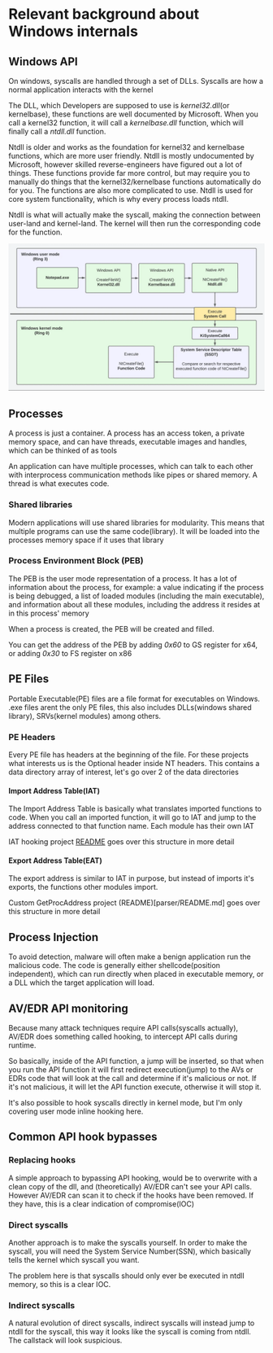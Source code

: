 # Relevant background about Windows internals

## Windows API
On windows, syscalls are handled through a set of DLLs. Syscalls are how a normal application interacts with the kernel

The DLL, which Developers are supposed to use is *kernel32.dll*(or kernelbase), these functions are well documented by Microsoft.
When you call a kernel32 function, it will call a *kernelbase.dll* function, which will finally call a *ntdll.dll* function.

Ntdll is older and works as the foundation for kernel32 and kernelbase functions, which are more user friendly.
Ntdll is mostly undocumented by Microsoft, however skilled reverse-engineers have figured out a lot of things.
These functions provide far more control, but may require you to manually do things that the kernel32/kernelbase functions automatically do for you. The functions are also more complicated to use.
Ntdll is used for core system functionality, which is why every process loads ntdll.

Ntdll is what will actually make the syscall, making the connection between user-land and kernel-land. The kernel will then run the corresponding code for the function.

![Windows API flow](rsrc/windowsapi.PNG)

## Processes
A process is just a container. A process has an access token, a private memory space, and can have threads, executable images and handles, which can be thinked of as tools 

An application can have multiple processes, which can talk to each other with interprocess communication methods like pipes or shared memory. A thread is what executes code.
### Shared libraries
Modern applications will use shared libraries for modularity. This means that multiple programs can use the same code(library). It will be loaded into the processes memory space if it uses that library

### Process Environment Block (PEB)
The PEB is the user mode representation of a process.
It has a lot of information about the process, for example: a value indicating if the process is being debugged, a list of loaded modules (including the main executable), and information about all these modules, including the address it resides at in this process' memory

When a process is created, the PEB will be created and filled.

You can get the address of the PEB by adding *0x60* to GS register for x64, or adding *0x30* to FS register on x86

## PE Files
Portable Executable(PE) files are a file format for executables on Windows.
.exe files arent the only PE files, this also includes DLLs(windows shared library), SRVs(kernel modules) among others.

### PE Headers
Every PE file has headers at the beginning of the file. For these projects what interests us is the Optional header inside NT headers. This contains a data directory array of interest, let's go over 2 of the data directories
#### Import Address Table(IAT)
The Import Address Table is basically what translates imported functions to code.
When you call an imported function, it will go to IAT and jump to the address connected to that function name. Each module has their own IAT

IAT hooking project [README](iathook/README.md) goes over this structure in more detail

#### Export Address Table(EAT)
The export address is similar to IAT in purpose, but instead of imports it's exports, the functions other modules import.

Custom GetProcAddress project (README)[parser/README.md] goes over this structure in more detail

## Process Injection
To avoid detection, malware will often make a benign application run the malicious code. The code is generally either shellcode(position independent), which can run directly when placed in executable memory, or a DLL which the target application will load.

## AV/EDR API monitoring
Because many attack techniques require API calls(syscalls actually), AV/EDR does something called hooking, to intercept API calls during runtime.

So basically, inside of the API function, a jump will be inserted, so that when you run the API function it will first redirect execution(jump) to the AVs or EDRs code that will look at the call and determine if it's malicious or not. If it's not malicious, it will let the API function execute, otherwise it will stop it.

It's also possible to hook syscalls directly in kernel mode, but I'm only covering user mode inline hooking here.

## Common API hook bypasses
### Replacing hooks
A simple approach to bypassing API hooking, would be to overwrite with a clean copy of the dll, and (theoretically) AV/EDR can't see your API calls. However AV/EDR can scan it to check if the hooks have been removed. If they have, this is a clear indication of compromise(IOC)

### Direct syscalls
Another approach is to make the syscalls yourself. In order to make the syscall, you will need the System Service Number(SSN), which basically tells the kernel which syscall you want.

The problem here is that syscalls should only ever be executed in ntdll memory, so this is a clear IOC.

### Indirect syscalls
A natural evolution of direct syscalls, indirect syscalls will instead jump to ntdll for the syscall, this way it looks like the syscall is coming from ntdll. The callstack will look suspicious.